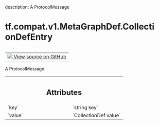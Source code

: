 description: A ProtocolMessage

<div itemscope itemtype="http://developers.google.com/ReferenceObject">
<meta itemprop="name" content="tf.compat.v1.MetaGraphDef.CollectionDefEntry" />
<meta itemprop="path" content="Stable" />
</div>

# tf.compat.v1.MetaGraphDef.CollectionDefEntry

<!-- Insert buttons and diff -->

<table class="tfo-notebook-buttons tfo-api nocontent" align="left">
<td>
  <a target="_blank" href="https://github.com/tensorflow/tensorflow/blob/r2.4/tensorflow/core/protobuf/meta_graph.proto">
    <img src="https://www.tensorflow.org/images/GitHub-Mark-32px.png" />
    View source on GitHub
  </a>
</td>
</table>



A ProtocolMessage

<!-- Placeholder for "Used in" -->




<!-- Tabular view -->
 <table class="responsive fixed orange">
<colgroup><col width="214px"><col></colgroup>
<tr><th colspan="2"><h2 class="add-link">Attributes</h2></th></tr>

<tr>
<td>
`key`
</td>
<td>
`string key`
</td>
</tr><tr>
<td>
`value`
</td>
<td>
`CollectionDef value`
</td>
</tr>
</table>



